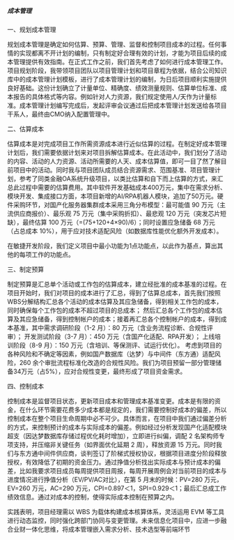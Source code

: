 ##### 成本管理


一、规划成本管理

规划成本管理是确定如何估算、预算、管理、监督和控制项目成本的过程。任何事情的实现都离不开计划的编制，只有制定好合理有效的计划，才能为项目后续的成本管理提供有效指南。在正式工作之前，我们首先考虑了如何进行成本管理工作。项目规划阶段，我带领项目团队以项目管理计划和项目章程为依据，结合公司知识库中的成本管理计划模板，进行了成本管理计划的编制，为日后项目顺利实施提供良好基础。这份计划确立了计量单位、精确度、绩效测量规则、估算单位标准、成本报告的具体格式等内容。例如针对人力资源，我们规定使用人/天作为计量标准。成本管理计划编写完成后，发起评审会议通过后把成本管理计划发送给各项目干系人，最终由CMO纳入配置管理中。

二、估算成本

估算成本是对完成项目工作所需资源成本进行近似估算的过程。在制定好成本管理计划后，我们需要依据计划来对项目拆解估算成本。在此活动中，我们划分了活动的内容、活动的人力资源、活动所需要的人天、成本估算值，即可一目了然了解目前项目中的活动。同时我与项目团队成员结合资源需求、范围基准、项目管理计划，参考了同类金融OA系统升级项目，以类比估算和自下而上估算的方式，来汇总此过程中需要的估算费用。其中软件开发基础成本400万元，集中在需求分析、模块开发、集成接口方面，本项目新增的AI/RPA机器人模块，追加了50万元。硬件采购环节，对国产化服务器集群成本采用三角分布模型：最可能值 90 万元（主流供应商报价）、最乐观 75 万元（集中采购折扣）、最悲观 120 万元（突发芯片短缺），最终估算 100 万元（=(75+120+4×90)/6）；同时设置应急储备 68 万元（占总成本 10%），用于应对技术适配风险（如数据库性能优化额外开发成本）。

在敏捷开发阶段，我们定义项目中最小功能为1点功能点，以此作为基点，算出其他的每项工作的功能点。

三、制定预算

制定预算是汇总单个活动或工作包的估算成本，建立经批准的成本基准的过程。在项目开始时，我们对项目的成本进行了汇总，得到了估算总成本，首先我们按照WBS分解结构汇总各个活动的成本估算及其应急储备，得到相关工作包的成本，同时确保每个工作包的成本不超过项目的总成本； 然后汇总各个工作包的成本估算及其应急储备，得到控制帐户的成本；接着再汇总各个控制帐户的成本，得到成本基准，其中需求调研阶段（1-2 月）：80 万元（含业务流程诊断、合规性评审）；​
开发测试阶段（3-7 月）：450 万元（含国产化适配、RPA开发）；​
上线培训阶段（8-9 月）：150 万元（含培训、等保测评、试运行优化）。
考虑到项目的各种风险和不确定等因素，例如国产数据库（达梦）与中间件（东方通）适配风险，260 余个审批流程标准化改造的合规性风险。我们为项目预留一部分管理储备34万元（占5%），应对合规性变更，最终形成了项目资金需求。


四、控制成本

控制成本是监督项目状态，更新项目成本和管理成本基准变更。成本是有限的资金，在什么环节需要花费多少成本都是规定的，我们需要控制好成本的偏差，所以控制成本在整个项目生命周期中必不可少。具体而言，在项目中我们通过偏差分析的方式，来控制预计的成本与实际成本的偏差。例如经过分析发现国产化适配模块超支（因达梦数据库存储过程优化耗时增加），立即进行纠偏，调配 2 名架构师专项支持，并压缩非关键任务（如界面优化延期 2 周），释放资源 15 万元。同时我们与东方通中间件供应商，谈判签订了阶梯式授权协议，根据项目进度分阶段释放授权，有效降低了初期的资金压力。通过挣值分析找出实际成本与预计成本的偏差，比如我要求项目成员每周提供项目周报，每周开展周例会对当前项目的成本与进度情况进行挣值分析（EV/PV/AC对比），在第 5 月末的时候：PV=280 万元，EV=260 万元，AC=290 万元，CPI=0.897＜1，SPI=0.929＜1；​最后汇总成工作绩效信息。通过对成本的控制，使得实际成本控制在预算之内。


实践表明，项目经理需以 WBS 为载体构建成本核算体系，灵活运用 EVM 等工具进行动态监控，同时强化跨部门协同与变更管理。未来信息化项目中，应进一步融合业财一体化思维，将成本管理嵌入需求分析、技术选型等前端环节
